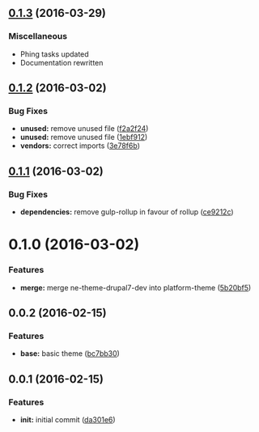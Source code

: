 <a name="0.1.3"></a>
## [0.1.3](https://github.com/ec-europa/platform-theme/compare/v0.1.2...v0.1.3) (2016-03-29)


### Miscellaneous

* Phing tasks updated
* Documentation rewritten



<a name="0.1.2"></a>
## [0.1.2](https://github.com/ec-europa/platform-theme/compare/v0.1.1...v0.1.2) (2016-03-02)


### Bug Fixes

* **unused:** remove unused file ([f2a2f24](https://github.com/ec-europa/platform-theme/commit/f2a2f24))
* **unused:** remove unused file ([1ebf912](https://github.com/ec-europa/platform-theme/commit/1ebf912))
* **vendors:** correct imports ([3e78f6b](https://github.com/ec-europa/platform-theme/commit/3e78f6b))



<a name="0.1.1"></a>
## [0.1.1](https://github.com/ec-europa/platform-theme/compare/v0.1.0...v0.1.1) (2016-03-02)


### Bug Fixes

* **dependencies:** remove gulp-rollup in favour of rollup ([ce9212c](https://github.com/ec-europa/platform-theme/commit/ce9212c))



<a name="0.1.0"></a>
# 0.1.0 (2016-03-02)


### Features

* **merge:** merge ne-theme-drupal7-dev into platform-theme ([5b20bf5](https://github.com/ec-europa/platform-theme/commit/5b20bf5))



<a name="0.0.2"></a>
## 0.0.2 (2016-02-15)


### Features

* **base:** basic theme ([bc7bb30](https://github.com/ec-europa/platform-theme/commit/bc7bb30))



<a name="0.0.1"></a>
## 0.0.1 (2016-02-15)


### Features

* **init:** initial commit ([da301e6](https://github.com/ec-europa/platform-theme/commit/da301e6))
